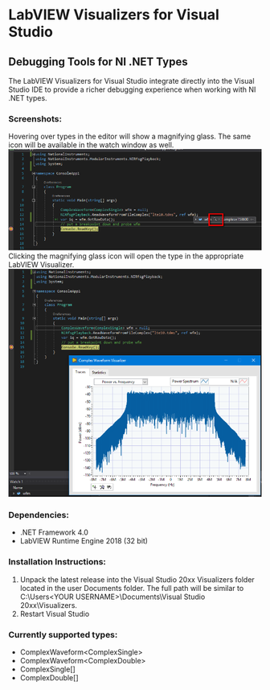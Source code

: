 # LabVIEW Visualizers for Visual Studio
## Debugging Tools for NI .NET Types

The LabVIEW Visualizers for Visual Studio integrate directly into the Visual Studio IDE to provide a richer debugging experience when working with NI .NET types.

### Screenshots:
Hovering over types in the editor will show a magnifying glass. The same icon will be available in the watch window as well.
![](images/magnifying_glass.png "")
Clicking the magnifying glass icon will open the type in the appropriate LabVIEW Visualizer.
![](images/rfvisualizer.png "")

### Dependencies:
- .NET Framework 4.0
- LabVIEW Runtime Engine 2018 (32 bit)

### Installation Instructions:
1. Unpack the latest release into the Visual Studio 20xx Visualizers folder located in the user Documents folder. The full path will be similar to C:\Users\<YOUR USERNAME>\Documents\Visual Studio 20xx\Visualizers.
2. Restart Visual Studio

### Currently supported types:
- ComplexWaveform\<ComplexSingle\>
- ComplexWaveform\<ComplexDouble\>
- ComplexSingle[]
- ComplexDouble[]